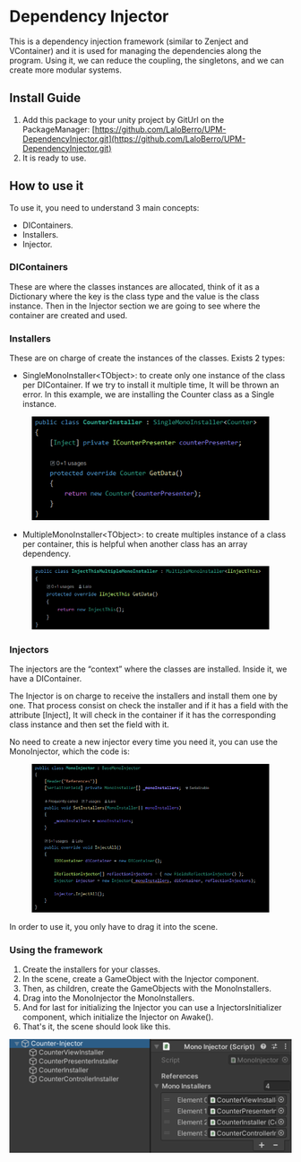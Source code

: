 # Dependency Injector

This is a dependency injection framework (similar to Zenject and VContainer) and it is used for managing the dependencies along the program. Using it, we can reduce the coupling, the singletons, and we can create more modular systems.



## Install Guide

1. Add this package to your unity project by GitUrl on the PackageManager: [https://github.com/LaloBerro/UPM-DependencyInjector.git](https://github.com/LaloBerro/UPM-DependencyInjector.git)​
2. It is ready to use.



## How to use it

To use it, you need to understand 3 main concepts:

* DIContainers.
* Installers.
* Injector.

### DIContainers

These are where the classes instances are allocated, think of it as a Dictionary where the key is the class type and the value is the class instance. Then in the Injector section we are going to see where the container are created and used.

### Installers

These are on charge of create the instances of the classes. Exists 2 types:

* SingleMonoInstaller\<TObject>: to create only one instance of the class per DIContainer. If we try to install it multiple time, It will be thrown an error. In this example, we are installing the Counter class as a Single instance.

<figure><img src=".gitbook/assets/image.png" alt=""><figcaption></figcaption></figure>

* MultipleMonoInstaller\<TObject>: to create multiples instance of a class per container, this is helpful when another class has an array dependency.

<figure><img src=".gitbook/assets/image (2).png" alt=""><figcaption></figcaption></figure>

### Injectors

The injectors are the “context” where the classes are installed. Inside it, we have a DIContainer.&#x20;

The Injector is on charge to receive the installers and install them one by one. That process consist on check the installer and if it has a field with the attribute \[Inject], It will check in the container if it has the corresponding class instance and then set the field with it.&#x20;

No need to create a new injector every time you need it, you can use the MonoInjector, which the code is:

<figure><img src=".gitbook/assets/image (3).png" alt=""><figcaption></figcaption></figure>

In order to use it, you only have to drag it into the scene.

### Using the framework

1. Create the installers for your classes.
2. In the scene, create a GameObject with the Injector component.
3. Then, as children, create the GameObjects with the MonoInstallers.
4. Drag into the MonoInjector the MonoInstallers.
5. And for last for initializing the Injector you can use a InjectorsInitializer component, which initialize the Injector on Awake().
6. That's it, the scene should look like this.

![](<.gitbook/assets/image (4).png>)&#x20;

